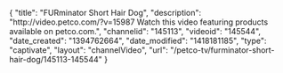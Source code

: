{
    "title": "FURminator Short Hair Dog",
    "description": "http:\/\/video.petco.com\/?v=15987 Watch this video featuring products available on petco.com.",
    "channelid": "145113",
    "videoid": "145544",
    "date_created": "1394762664",
    "date_modified": "1418181185",
    "type": "captivate",
    "layout": "channelVideo",
    "url": "\/petco-tv\/furminator-short-hair-dog\/145113-145544"
}